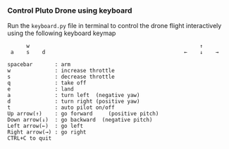 ### Control Pluto Drone using keyboard <br>
Run the ```keyboard.py``` file in terminal to control the drone flight interactively using the following keyboard keymap<br>

          w                                                      ↑
     a    s    d                                            ←    ↓    → 
    
    spacebar       : arm
    w              : increase throttle
    s              : decrease throttle
    q              : take off
    e              : land
    a              : turn left  (negative yaw)
    d              : turn right (positive yaw)
    t              : auto pilot on/off
    Up arrow(↑)    : go forward     (positive pitch)
    Down arrow(↓)  : go backward  (negative pitch)
    Left arrow(←)  : go left
    Right arrow(→) : go right
    CTRL+C to quit
